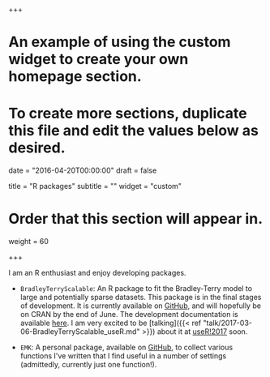 +++
# An example of using the custom widget to create your own homepage section.
# To create more sections, duplicate this file and edit the values below as desired.

date = "2016-04-20T00:00:00"
draft = false

title = "R packages"
subtitle = ""
widget = "custom"

# Order that this section will appear in.
weight = 60

+++

I am an R enthusiast and enjoy developing packages.

- `BradleyTerryScalable`: An R package to fit the Bradley-Terry model to large and potentially sparse datasets. This package is in the final stages of development. It is currently available on [GitHub](https://github.com/EllaKaye/BradleyTerryScalable), and will hopefully be on CRAN by the end of June. The development documentation is available [here](https://ellakaye.github.io/BradleyTerryScalable/reference/index.html). I am very excited to be [talking]({{< ref "talk/2017-03-06-BradleyTerryScalable_useR.md" >}}) about it at [useR!2017](https://user2017.brussels) soon.

- `EMK`: A personal package, available on [GitHub](https://github.com/EllaKaye/EMK), to collect various functions I've written that I find useful in a number of settings (admittedly, currently just one function!). 
  
